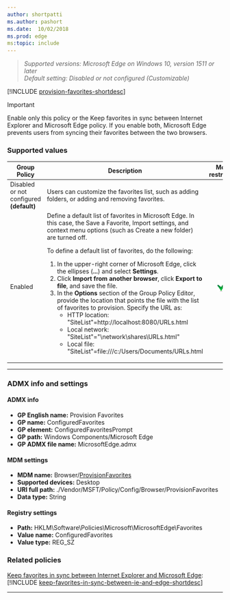 ```yaml
---
author: shortpatti
ms.author: pashort
ms.date:  10/02/2018
ms.prod: edge
ms:topic: include
---
```


<!-- ## Provision Favorites -->
>*Supported versions: Microsoft Edge on Windows 10, version 1511 or later*<br>
>*Default setting:  Disabled or not configured (Customizable)*

[!INCLUDE [provision-favorites-shortdesc](../shortdesc/provision-favorites-shortdesc.md)]


>[!IMPORTANT]
>Enable only this policy or the Keep favorites in sync between Internet Explorer and Microsoft Edge policy. If you enable both, Microsoft Edge prevents users from syncing their favorites between the two browsers.

### Supported values

|Group Policy  |Description |Most restricted |
|---|---|:---:|
|Disabled or not configured<br>**(default)** |Users can customize the favorites list, such as adding folders, or adding and removing favorites. | |
|Enabled |Define a default list of favorites in Microsoft Edge. In this case, the Save a Favorite, Import settings, and context menu options (such as Create a new folder) are turned off.<p>To define a default list of favorites, do the following:<ol><li>In the upper-right corner of Microsoft Edge, click the ellipses (**...**) and select **Settings**.</li><li>Click **Import from another browser**, click **Export to file**, and save the file.</li><li>In the **Options** section of the Group Policy Editor, provide the location that points the file with the list of favorites to provision.  Specify the URL as: <ul><li>HTTP location: "SiteList"=http://localhost:8080/URLs.html</li><li>Local network: "SiteList"="\network\shares\URLs.html"</li><li>Local file: "SiteList"=file:///c:/Users/Documents/URLs.html</li></ul></li></ol> |![Most restricted value](../images/check-gn.png) | 
---

### ADMX info and settings
#### ADMX info
- **GP English name:** Provision Favorites
- **GP name:** ConfiguredFavorites
- **GP element:** ConfiguredFavoritesPrompt
- **GP path:** Windows Components/Microsoft Edge
- **GP ADMX file name:** MicrosoftEdge.admx

#### MDM settings
- **MDM name:** Browser/[ProvisionFavorites](https://docs.microsoft.com/en-us/windows/client-management/mdm/policy-csp-browser#browser-provisionfavorites)
- **Supported devices:** Desktop
- **URI full path:** ./Vendor/MSFT/Policy/Config/Browser/ProvisionFavorites 
- **Data type:** String

#### Registry settings
- **Path:** HKLM\Software\Policies\Microsoft\MicrosoftEdge\Favorites
- **Value name:** ConfiguredFavorites
- **Value type:** REG_SZ

### Related policies
[Keep favorites in sync between Internet Explorer and Microsoft Edge](../available-policies.md#keep-favorites-in-sync-between-internet-explorer-and-microsoft-edge): [!INCLUDE [keep-favorites-in-sync-between-ie-and-edge-shortdesc](../shortdesc/keep-favorites-in-sync-between-ie-and-edge-shortdesc.md)]

<hr>